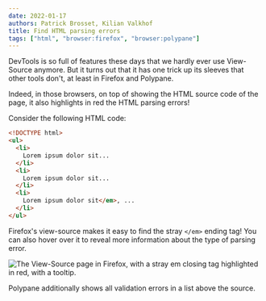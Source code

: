 ```yaml
---
date: 2022-01-17
authors: Patrick Brosset, Kilian Valkhof
title: Find HTML parsing errors
tags: ["html", "browser:firefox", "browser:polypane"]
---
```

DevTools is so full of features these days that we hardly ever use View-Source anymore. But it turns out that it has one trick up its sleeves that other tools don't, at least in Firefox and Polypane.

Indeed, in those browsers, on top of showing the HTML source code of the page, it also highlights in red the HTML parsing errors!

Consider the following HTML code:

```html
<!DOCTYPE html>
<ul>
  <li>
    Lorem ipsum dolor sit...
  </li>
  <li>
    Lorem ipsum dolor sit...
  </li>
  <li>
    Lorem ipsum dolor sit</em>, ...
  </li>
</ul>
```

Firefox's view-source makes it easy to find the stray `</em>` ending tag! You can also hover over it to reveal more information about the type of parsing error.

![The View-Source page in Firefox, with a stray em closing tag highlighted in red, with a tooltip.](../../assets/img/find-html-parsing-errors.png)

Polypane additionally shows all validation errors in a list above the source.
